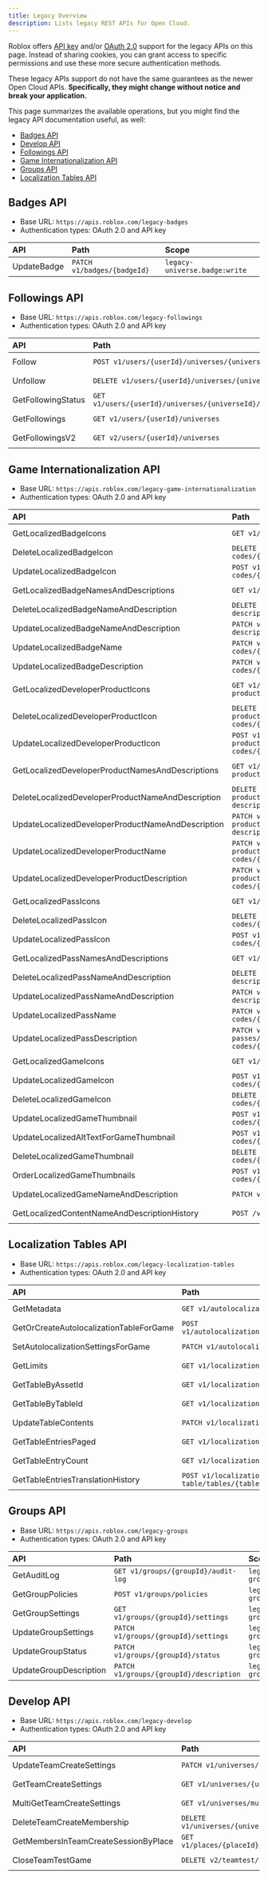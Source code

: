 ```yaml
---
title: Legacy Overview
description: Lists legacy REST APIs for Open Cloud.
---
```


Roblox offers [API key](./open-cloud/api-keys.md) and/or [OAuth 2.0](./open-cloud/oauth2-overview.md) support for the legacy APIs on this page. Instead of sharing cookies, you can grant access to specific permissions and use these more secure authentication methods.

These legacy APIs support do not have the same guarantees as the newer Open Cloud APIs. **Specifically, they might change without notice and break your application.**

This page summarizes the available operations, but you might find the legacy API documentation useful, as well:

- [Badges API](/cloud/legacy/badges/v1)
- [Develop API](/cloud/legacy/develop/v1)
- [Followings API](/cloud/legacy/followings/v1)
- [Game Internationalization API](/cloud/legacy/gameinternationalization/v1)
- [Groups API](/cloud/legacy/groups/v1)
- [Localization Tables API](/cloud/legacy/localizationtables/v1)

## Badges API

- Base URL: `https://apis.roblox.com/legacy-badges`
- Authentication types: OAuth 2.0 and API key

| **API**     | **Path**                    | **Scope**                     |
| :---------- | :-------------------------- | :---------------------------- |
| UpdateBadge | `PATCH v1/badges/{badgeId}` | `legacy-universe.badge:write` |

## Followings API

- Base URL: `https://apis.roblox.com/legacy-followings`
- Authentication types: OAuth 2.0 and API key

| **API**            | **Path**                                              | **Scope**                         |
| :----------------- | :---------------------------------------------------- | :-------------------------------- |
| Follow             | `POST v1/users/{userId}/universes/{universeId}`       | `legacy-universe.following:write` |
| Unfollow           | `DELETE v1/users/{userId}/universes/{universeId}`     | `legacy-universe.following:write` |
| GetFollowingStatus | `GET v1/users/{userId}/universes/{universeId}/status` | `legacy-universe.following:read`  |
| GetFollowings      | `GET v1/users/{userId}/universes`                     | `legacy-universe.following:read`  |
| GetFollowingsV2    | `GET v2/users/{userId}/universes`                     | `legacy-universe.following:read`  |

## Game Internationalization API

- Base URL: `https://apis.roblox.com/legacy-game-internationalization`
- Authentication types: OAuth 2.0 and API key

| **API**                                           | **Path**                                                                                           | **Scope**                         |
| :------------------------------------------------ | :------------------------------------------------------------------------------------------------- | :-------------------------------- |
| GetLocalizedBadgeIcons                            | `GET v1/badges/{badgeId}/icons`                                                                    | `legacy-badge:manage`             |
| DeleteLocalizedBadgeIcon                          | `DELETE v1/badges/{badgeId}/icons/language-codes/{languageCode}`                                   | `legacy-badge:manage`             |
| UpdateLocalizedBadgeIcon                          | `POST v1/badges/{badgeId}/icons/language-codes/{languageCode}`                                     | `legacy-badge:manage`             |
| GetLocalizedBadgeNamesAndDescriptions             | `GET v1/badges/{badgeId}/name-description`                                                         | `legacy-badge:manage`             |
| DeleteLocalizedBadgeNameAndDescription            | `DELETE v1/badges/{badgeId}/name-description/language-codes/{languageCode}`                        | `legacy-badge:manage`             |
| UpdateLocalizedBadgeNameAndDescription            | `PATCH v1/badges/{badgeId}/name-description/language-codes/{languageCode}`                         | `legacy-badge:manage`             |
| UpdateLocalizedBadgeName                          | `PATCH v1/badges/{badgeId}/name/language-codes/{languageCode}`                                     | `legacy-badge:manage`             |
| UpdateLocalizedBadgeDescription                   | `PATCH v1/badges/{badgeId}/description/language-codes/{languageCode}`                              | `legacy-badge:manage`             |
| GetLocalizedDeveloperProductIcons                 | `GET v1/developer-products/{developerProductId}/icons`                                             | `legacy-developer-product:manage` |
| DeleteLocalizedDeveloperProductIcon               | `DELETE v1/developer-products/{developerProductId}/icons/language-codes/{languageCode}`            | `legacy-developer-product:manage` |
| UpdateLocalizedDeveloperProductIcon               | `POST v1/developer-products/{developerProductId}/icons/language-codes/{languageCode}`              | `legacy-developer-product:manage` |
| GetLocalizedDeveloperProductNamesAndDescriptions  | `GET v1/developer-products/{developerProductId}/name-description`                                  | `legacy-developer-product:manage` |
| DeleteLocalizedDeveloperProductNameAndDescription | `DELETE v1/developer-products/{developerProductId}/name-description/language-codes/{languageCode}` | `legacy-developer-product:manage` |
| UpdateLocalizedDeveloperProductNameAndDescription | `PATCH v1/developer-products/{developerProductId}/name-description/language-codes/{languageCode}`  | `legacy-developer-product:manage` |
| UpdateLocalizedDeveloperProductName               | `PATCH v1/developer-products/{developerProductId}/name/language-codes/{languageCode}`              | `legacy-developer-product:manage` |
| UpdateLocalizedDeveloperProductDescription        | `PATCH v1/developer-products/{developerProductId}/description/language-codes/{languageCode}`       | `legacy-developer-product:manage` |
| GetLocalizedPassIcons                             | `GET v1/game-passes/{gamePassId}/icons`                                                            | `legacy-game-pass:manage`         |
| DeleteLocalizedPassIcon                           | `DELETE v1/game-passes/{gamePassId}/icons/language-codes/{languageCode}`                           | `legacy-game-pass:manage`         |
| UpdateLocalizedPassIcon                           | `POST v1/game-passes/{gamePassId}/icons/language-codes/{languageCode}`                             | `legacy-game-pass:manage`         |
| GetLocalizedPassNamesAndDescriptions              | `GET v1/game-passes/{gamePassId}/name-description`                                                 | `legacy-game-pass:manage`         |
| DeleteLocalizedPassNameAndDescription             | `DELETE v1/game-passes/{gamePassId}/name-description/language-codes/{languageCode}`                | `legacy-game-pass:manage`         |
| UpdateLocalizedPassNameAndDescription             | `PATCH v1/game-passes/{gamePassId}/name-description/language-codes/{languageCode}`                 | `legacy-game-pass:manage`         |
| UpdateLocalizedPassName                           | `PATCH v1/game-passes/{gamePassId}/name/language-codes/{languageCode}`                             | `legacy-game-pass:manage`         |
| UpdateLocalizedPassDescription                    | `PATCH v1/game-passes/{gamePassId}/description/language-codes/{languageCode}`                      | `legacy-game-pass:manage`         |
| GetLocalizedGameIcons                             | `GET v1/game-icon/games/{gameId}`                                                                  | `legacy-universe:manage`          |
| UpdateLocalizedGameIcon                           | `POST v1/game-icon/games/{gameId}/language-codes/{languageCode}`                                   | `legacy-universe:manage`          |
| DeleteLocalizedGameIcon                           | `DELETE v1/game-icon/games/{gameId}/language-codes/{languageCode}`                                 | `legacy-universe:manage`          |
| UpdateLocalizedGameThumbnail                      | `POST v1/game-thumbnails/games/{gameId}/language-codes/{languageCode}/image`                       | `legacy-universe:manage`          |
| UpdateLocalizedAltTextForGameThumbnail            | `POST v1/game-thumbnails/games/{gameId}/language-codes/{languageCode}/alt-text`                    | `legacy-universe:manage`          |
| DeleteLocalizedGameThumbnail                      | `DELETE v1/game-thumbnails/games/{gameId}/language-codes/{languageCode}/images/{imageId}`          | `legacy-universe:manage`          |
| OrderLocalizedGameThumbnails                      | `POST v1/game-thumbnails/games/{gameId}/language-codes/{languageCode}/images/order`                | `legacy-universe:manage`          |
| UpdateLocalizedGameNameAndDescription             | `PATCH v1/name-description/games/{gameId}`                                                         | `legacy-universe:manage`          |
| GetLocalizedContentNameAndDescriptionHistory      | `POST /v1/name-description/games/translation-history`                                              | `legacy-universe:manage`          |

## Localization Tables API

- Base URL: `https://apis.roblox.com/legacy-localization-tables`
- Authentication types: OAuth 2.0 and API key

| **API**                                 | **Path**                                                                  | **Scope**                |
| :-------------------------------------- | :------------------------------------------------------------------------ | :----------------------- |
| GetMetadata                             | `GET v1/autolocalization/metadata`                                        | `legacy-universe:manage` |
| GetOrCreateAutolocalizationTableForGame | `POST v1/autolocalization/games/{gameId}/autolocalizationtable`           | `legacy-universe:manage` |
| SetAutolocalizationSettingsForGame      | `PATCH v1/autolocalization/games/{gameId}/settings`                       | `legacy-universe:manage` |
| GetLimits                               | `GET v1/localization-table/limits`                                        | `legacy-universe:manage` |
| GetTableByAssetId                       | `GET v1/localization-table/tables/{assetId}`                              | `legacy-universe:manage` |
| GetTableByTableId                       | `GET v1/localization-table/tables/{tableId}`                              | `legacy-universe:manage` |
| UpdateTableContents                     | `PATCH v1/localization-table/tables/{tableId}`                            | `legacy-universe:manage` |
| GetTableEntriesPaged                    | `GET v1/localization-table/tables/{tableId}/entries`                      | `legacy-universe:manage` |
| GetTableEntryCount                      | `GET v1/localization-table/tables/{tableId}/entry-count`                  | `legacy-universe:manage` |
| GetTableEntriesTranslationHistory       | `POST v1/localization-table/tables/{tableId}/entries/translation-history` | `legacy-universe:manage` |

## Groups API

- Base URL: `https://apis.roblox.com/legacy-groups`
- Authentication types: OAuth 2.0 and API key

| **API**                           | **Path**                                            | **Scope**             |
| :-------------------------------- | :-------------------------------------------------- | :-------------------- |
| GetAuditLog                       | `GET v1/groups/{groupId}/audit-log`                 | `legacy-group:manage` |
| GetGroupPolicies                  | `POST v1/groups/policies`                           | `legacy-group:manage` |
| GetGroupSettings                  | `GET v1/groups/{groupId}/settings`                  | `legacy-group:manage` |
| UpdateGroupSettings               | `PATCH v1/groups/{groupId}/settings`                | `legacy-group:manage` |
| UpdateGroupStatus                 | `PATCH v1/groups/{groupId}/status`                  | `legacy-group:manage` |
| UpdateGroupDescription            | `PATCH v1/groups/{groupId}/description`             | `legacy-group:manage` |

## Develop API

- Base URL: `https://apis.roblox.com/legacy-develop`
- Authentication types: OAuth 2.0 and API key

| **API**                              | **Path**                                                    | **Scope**                          |
| :----------------------------------- | :---------------------------------------------------------- | :--------------------------------- |
| UpdateTeamCreateSettings             | `PATCH v1/universes/{universeId}/teamcreate`                | `legacy-team-collaboration:manage` |
| GetTeamCreateSettings                | `GET v1/universes/{universeId}/teamcreate`                  | `legacy-team-collaboration:manage` |
| MultiGetTeamCreateSettings           | `GET v1/universes/multiget/teamcreate`                      | `legacy-team-collaboration:manage` |
| DeleteTeamCreateMembership           | `DELETE v1/universes/{universeId}/teamcreate/memberships`   | `legacy-team-collaboration:manage` |
| GetMembersInTeamCreateSessionByPlace | `GET v1/places/{placeId}/teamcreate/active_session/members` | `legacy-team-collaboration:manage` |
| CloseTeamTestGame                    | `DELETE v2/teamtest/{placeId}`                              | `legacy-team-collaboration:manage` |
